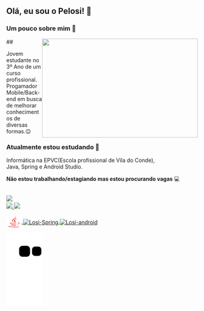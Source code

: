 ## Olá, eu sou o Pelosi! 👋




### **Um pouco sobre mim** :boy:
<img align="right" width="410" height="260"  src="https://static.collectui.com/shots/3252385/job-opening-large">
##

Jovem estudante no 3º Ano de um curso profissional.
Progamador Mobile/Back-end em busca de
melhorar conhecimentos de diversas formas.:wink:

### **Atualmente estou estudando** 🌱
Informática na EPVC(Escola profissional de Vila do Conde),                      
Java, Spring e Android Studio.

**Não estou trabalhando/estagiando mas estou procurando vagas** :computer:

##

<div>
  <a href="https://www.linkedin.com/in/" target="_blank"><img src="https://img.shields.io/badge/-LinkedIn-%230077B5?style=for-the-  badge&logo=linkedin&logoColor=white" target="_blank"></a>
</div>

<div align="left">
  <a href="https://github.com/Pelosin">
  <img height="180em" src="https://github-readme-stats.vercel.app/api?username=Pelosin&show_icons=true&theme=dark&include_all_commits=true&count_private=true"/>
  <img height="153em" src="https://github-readme-stats.vercel.app/api/top-langs/?username=Pelosin&layout=compact&langs_count=7&theme=dark"/>
</div>
  
<div style="display: inline_block"><br>
  <img align="center" alt="Losi-Java" height="30" width="40" src="https://raw.githubusercontent.com/devicons/devicon/master/icons/java/java-plain.svg">
  <img align="center" alt="Losi-Spring" height="30" width="40" src="https://cdn.jsdelivr.net/gh/devicons/devicon/icons/spring/spring-original.svg">
  <img align="center" alt="Losi-android" height="30" width="40" src="https://cdn.jsdelivr.net/gh/devicons/devicon/icons/android/android-plain.svg">
</div>

![Snake animation](https://github.com/Pelosin/Pelosin/blob/output/github-contribution-grid-snake.svg)
